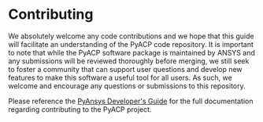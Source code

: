 # Contributing

<!-- START_MARKER_FOR_SPHINX_DOCS -->

We absolutely welcome any code contributions and we hope that this
guide will facilitate an understanding of the PyACP code
repository. It is important to note that while the PyACP software
package is maintained by ANSYS and any submissions will be reviewed
thoroughly before merging, we still seek to foster a community that can
support user questions and develop new features to make this software
a useful tool for all users.  As such, we welcome and encourage any
questions or submissions to this repository.

<!-- END_MARKER_FOR_SPHINX_DOCS -->

Please reference the [PyAnsys Developer's
Guide](https://dev.docs.pyansys.com) for the full documentation
regarding contributing to the PyACP project.

